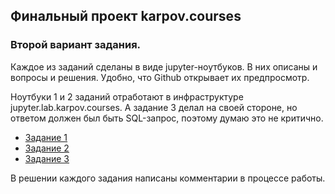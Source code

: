 ## Финальный проект karpov.courses

### Второй вариант задания.

Каждое из заданий сделаны в виде jupyter-ноутбуков. В них описаны и вопросы и решения. Удобно, что Github открывает их предпросмотр.

Ноутбуки 1 и 2 заданий отработают в инфраструктуре jupyter.lab.karpov.courses.
А задание 3 делал на своей стороне, но ответом должен был быть SQL-запрос, поэтому думаю это не критично.

- [Задание 1](final_2_1.ipynb)
- [Задание 2](final_2_2.ipynb)
- [Задание 3](final_2_3.ipynb)

В решении каждого задания написаны комментарии в процессе работы.
